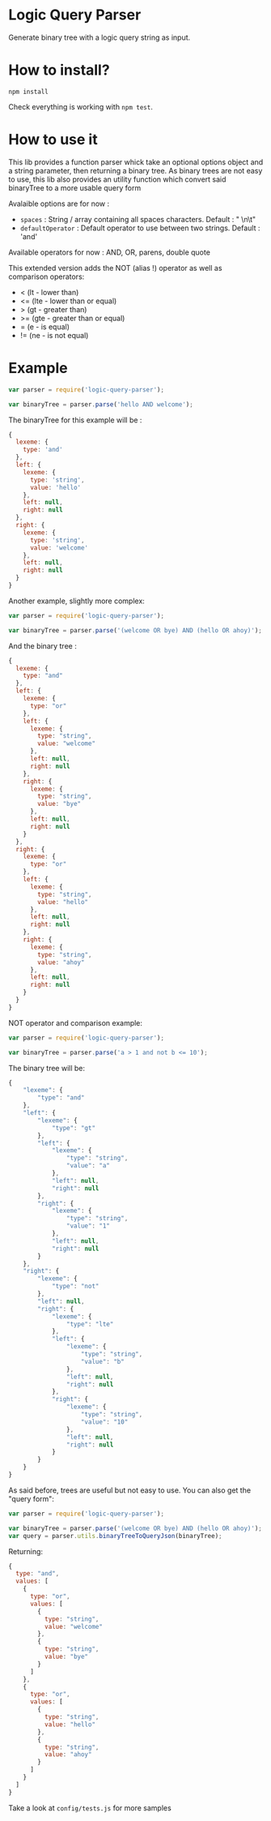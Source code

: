 # Logic Query Parser
Generate binary tree with a logic query string as input.

# How to install?
```
npm install
```

Check everything is working with `npm test`.

# How to use it

This lib provides a function parser whick take an optional options object and a string parameter, then returning a binary tree.
As binary trees are not easy to use, this lib also provides an utility function which convert said binaryTree to a more usable query form

Avalaible options are for now :
* `spaces` : String / array containing all spaces characters. Default : " \n\t"
* `defaultOperator` : Default operator to use between two strings. Default : 'and'

Available operators for now : AND, OR, parens, double quote

This extended version adds the NOT (alias !) operator as well as comparison operators:
* < (lt - lower than)
* <= (lte - lower than or equal)
* \> (gt - greater than)
* \>= (gte - greater than or equal)
* = (e - is equal)
* != (ne - is not equal)

# Example

```js
var parser = require('logic-query-parser');

var binaryTree = parser.parse('hello AND welcome');
```

The binaryTree for this example will be :
```js
{
  lexeme: { 
    type: 'and'
  },
  left: {
    lexeme: {
      type: 'string',
      value: 'hello'
    },
    left: null,
    right: null
  },
  right: {
    lexeme: {
      type: 'string',
      value: 'welcome'
    },
    left: null,
    right: null
  }
}
```

Another example, slightly more complex:

```js
var parser = require('logic-query-parser');

var binaryTree = parser.parse('(welcome OR bye) AND (hello OR ahoy)');
```

And the binary tree :
```js
{
  lexeme: {
    type: "and"
  },
  left: {
    lexeme: {
      type: "or"
    },
    left: {
      lexeme: {
        type: "string",
        value: "welcome"
      },
      left: null,
      right: null
    },
    right: {
      lexeme: {
        type: "string",
        value: "bye"
      },
      left: null,
      right: null
    }
  },
  right: {
    lexeme: {
      type: "or"
    },
    left: {
      lexeme: {
        type: "string",
        value: "hello"
      },
      left: null,
      right: null
    },
    right: {
      lexeme: {
        type: "string",
        value: "ahoy"
      },
      left: null,
      right: null
    }
  }
}
```

NOT operator and comparison example:

```js
var parser = require('logic-query-parser');

var binaryTree = parser.parse('a > 1 and not b <= 10');
```

The binary tree will be:
```js
{
    "lexeme": {
        "type": "and"
    },
    "left": {
        "lexeme": {
            "type": "gt"
        },
        "left": {
            "lexeme": {
                "type": "string",
                "value": "a"
            },
            "left": null,
            "right": null
        },
        "right": {
            "lexeme": {
                "type": "string",
                "value": "1"
            },
            "left": null,
            "right": null
        }
    },
    "right": {
        "lexeme": {
            "type": "not"
        },
        "left": null,
        "right": {
            "lexeme": {
                "type": "lte"
            },
            "left": {
                "lexeme": {
                    "type": "string",
                    "value": "b"
                },
                "left": null,
                "right": null
            },
            "right": {
                "lexeme": {
                    "type": "string",
                    "value": "10"
                },
                "left": null,
                "right": null
            }
        }
    }
}
```

As said before, trees are useful but not easy to use. You can also get the "query form":

```js
var parser = require('logic-query-parser');

var binaryTree = parser.parse('(welcome OR bye) AND (hello OR ahoy)');
var query = parser.utils.binaryTreeToQueryJson(binaryTree);
```

Returning:
```js
{
  type: "and",
  values: [
    {
      type: "or",
      values: [
        {
          type: "string",
          value: "welcome"
        },
        {
          type: "string",
          value: "bye"
        }
      ]
    },
    {
      type: "or",
      values: [
        {
          type: "string",
          value: "hello"
        },
        {
          type: "string",
          value: "ahoy"
        }
      ]
    }
  ]
}
```


Take a look at `config/tests.js` for more samples
